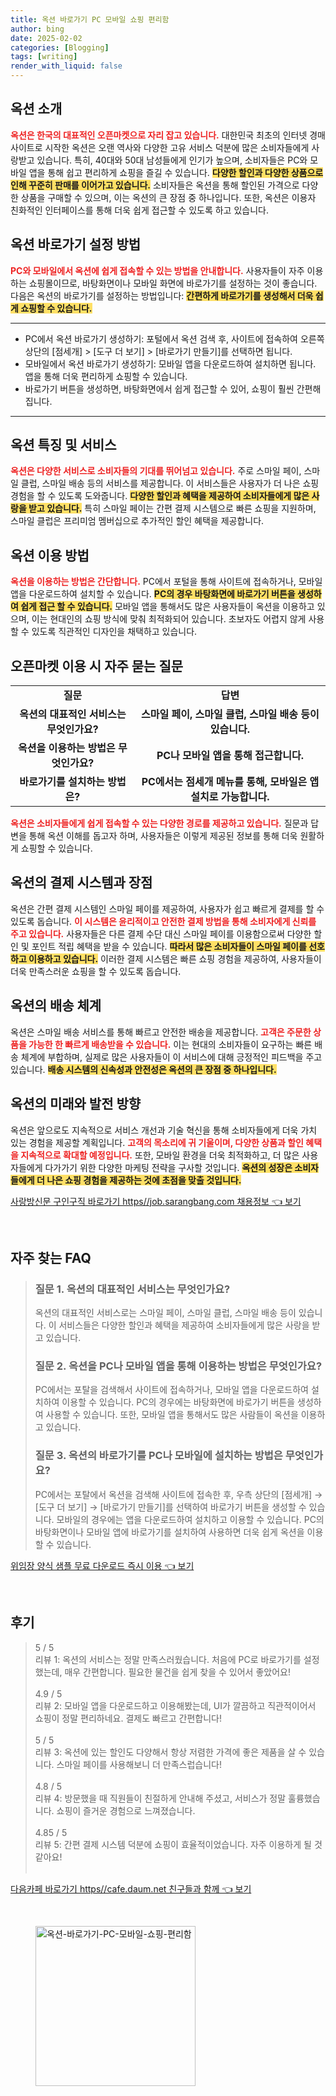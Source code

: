 ```yaml
---
title: 옥션 바로가기 PC 모바일 쇼핑 편리함
author: bing
date: 2025-02-02
categories: [Blogging]
tags: [writing]
render_with_liquid: false
---
```



<h2 id='옥션_소개'>옥션 소개</h2>

<p><b><span style="color: #ee2323;">옥션은 한국의 대표적인 오픈마켓으로 자리 잡고 있습니다.</span></b> 대한민국 최초의 인터넷 경매 사이트로 시작한 옥션은 오랜 역사와 다양한 고유 서비스 덕분에 많은 소비자들에게 사랑받고 있습니다. 특히, 40대와 50대 남성들에게 인기가 높으며, 소비자들은 PC와 모바일 앱을 통해 쉽고 편리하게 쇼핑을 즐길 수 있습니다. <b><span style="background-color: #ffe066;">다양한 할인과 다양한 상품으로 인해 꾸준히 판매를 이어가고 있습니다.</span></b> 소비자들은 옥션을 통해 할인된 가격으로 다양한 상품을 구매할 수 있으며, 이는 옥션의 큰 장점 중 하나입니다. 또한, 옥션은 이용자 친화적인 인터페이스를 통해 더욱 쉽게 접근할 수 있도록 하고 있습니다.</p>

<h2 id='옥션_바로가기_설정'>옥션 바로가기 설정 방법</h2>

<p><b><span style="color: #ee2323;">PC와 모바일에서 옥션에 쉽게 접속할 수 있는 방법을 안내합니다.</span></b> 사용자들이 자주 이용하는 쇼핑몰이므로, 바탕화면이나 모바일 화면에 바로가기를 설정하는 것이 좋습니다. 다음은 옥션의 바로가기를 설정하는 방법입니다: <b><span style="background-color: #ffe066;">간편하게 바로가기를 생성해서 더욱 쉽게 쇼핑할 수 있습니다.</span></b></p>

<hr />

<ul>
    <li>PC에서 옥션 바로가기 생성하기: 포털에서 옥션 검색 후, 사이트에 접속하여 오른쪽 상단의 [점세개] > [도구 더 보기] > [바로가기 만들기]를 선택하면 됩니다.</li>
    <li>모바일에서 옥션 바로가기 생성하기: 모바일 앱을 다운로드하여 설치하면 됩니다. 앱을 통해 더욱 편리하게 쇼핑할 수 있습니다.</li>
    <li>바로가기 버튼을 생성하면, 바탕화면에서 쉽게 접근할 수 있어, 쇼핑이 훨씬 간편해집니다.</li>
</ul>

<hr />

<h2 id='옥션_특징'>옥션 특징 및 서비스</h2>

<p><b><span style="color: #ee2323;">옥션은 다양한 서비스로 소비자들의 기대를 뛰어넘고 있습니다.</span></b> 주로 스마일 페이, 스마일 클럽, 스마일 배송 등의 서비스를 제공합니다. 이 서비스들은 사용자가 더 나은 쇼핑 경험을 할 수 있도록 도와줍니다. <b><span style="background-color: #ffe066;">다양한 할인과 혜택을 제공하여 소비자들에게 많은 사랑을 받고 있습니다.</span></b> 특히 스마일 페이는 간편 결제 시스템으로 빠른 쇼핑을 지원하며, 스마일 클럽은 프리미엄 멤버십으로 추가적인 할인 혜택을 제공합니다.</p>

<h2 id='옥션_이용_방법'>옥션 이용 방법</h2>

<p><b><span style="color: #ee2323;">옥션을 이용하는 방법은 간단합니다.</span></b> PC에서 포털을 통해 사이트에 접속하거나, 모바일 앱을 다운로드하여 설치할 수 있습니다. <b><span style="background-color: #ffe066;">PC의 경우 바탕화면에 바로가기 버튼을 생성하여 쉽게 접근 할 수 있습니다.</span></b> 모바일 앱을 통해서도 많은 사용자들이 옥션을 이용하고 있으며, 이는 현대인의 쇼핑 방식에 맞춰 최적화되어 있습니다. 초보자도 어렵지 않게 사용할 수 있도록 직관적인 디자인을 채택하고 있습니다.</p>

<h2 id='옥션_고객_문의'>오픈마켓 이용 시 자주 묻는 질문</h2>

<table>
    <tr>
        <td style="text-align: center; height: 17px;"><b>질문</b></td>
        <td style="text-align: center; height: 17px;"><b>답변</b></td>
    </tr>
    <tr>
        <td style="text-align: center; height: 17px;"><b>옥션의 대표적인 서비스는 무엇인가요?</b></td>
        <td style="text-align: center; height: 17px;"><b>스마일 페이, 스마일 클럽, 스마일 배송 등이 있습니다.</b></td>
    </tr>
    <tr>
        <td style="text-align: center; height: 17px;"><b>옥션을 이용하는 방법은 무엇인가요?</b></td>
        <td style="text-align: center; height: 17px;"><b>PC나 모바일 앱을 통해 접근합니다.</b></td>
    </tr>
    <tr>
        <td style="text-align: center; height: 17px;"><b>바로가기를 설치하는 방법은?</b></td>
        <td style="text-align: center; height: 17px;"><b>PC에서는 점세개 메뉴를 통해, 모바일은 앱 설치로 가능합니다.</b></td>
    </tr>
</table>

<p><b><span style="color: #ee2323;">옥션은 소비자들에게 쉽게 접속할 수 있는 다양한 경로를 제공하고 있습니다.</span></b> 질문과 답변을 통해 옥션 이해를 돕고자 하며, 사용자들은 이렇게 제공된 정보를 통해 더욱 원활하게 쇼핑할 수 있습니다.</p>

<h2 id='옥션_결제_시스템'>옥션의 결제 시스템과 장점</h2>

<p>옥션은 간편 결제 시스템인 스마일 페이를 제공하여, 사용자가 쉽고 빠르게 결제를 할 수 있도록 돕습니다. <b><span style="color: #ee2323;">이 시스템은 윤리적이고 안전한 결제 방법을 통해 소비자에게 신뢰를 주고 있습니다.</span></b> 사용자들은 다른 결제 수단 대신 스마일 페이를 이용함으로써 다양한 할인 및 포인트 적립 혜택을 받을 수 있습니다. <b><span style="background-color: #ffe066;">따라서 많은 소비자들이 스마일 페이를 선호하고 이용하고 있습니다.</span></b> 이러한 결제 시스템은 빠른 쇼핑 경험을 제공하여, 사용자들이 더욱 만족스러운 쇼핑을 할 수 있도록 돕습니다.</p>

<h2 id='옥션_배송_체계'>옥션의 배송 체계</h2>

<p>옥션은 스마일 배송 서비스를 통해 빠르고 안전한 배송을 제공합니다. <b><span style="color: #ee2323;">고객은 주문한 상품을 가능한 한 빠르게 배송받을 수 있습니다.</span></b> 이는 현대의 소비자들이 요구하는 빠른 배송 체계에 부합하며, 실제로 많은 사용자들이 이 서비스에 대해 긍정적인 피드백을 주고 있습니다. <b><span style="background-color: #ffe066;">배송 시스템의 신속성과 안전성은 옥션의 큰 장점 중 하나입니다.</span></b></p>

<h2 id='옥션_결론'>옥션의 미래와 발전 방향</h2>

<p>옥션은 앞으로도 지속적으로 서비스 개선과 기술 혁신을 통해 소비자들에게 더욱 가치 있는 경험을 제공할 계획입니다. <b><span style="color: #ee2323;">고객의 목소리에 귀 기울이며, 다양한 상품과 할인 혜택을 지속적으로 확대할 예정입니다.</span></b> 또한, 모바일 환경을 더욱 최적화하고, 더 많은 사용자들에게 다가가기 위한 다양한 마케팅 전략을 구사할 것입니다. <b><span style="background-color: #ffe066;">옥션의 성장은 소비자들에게 더 나은 쇼핑 경험을 제공하는 것에 초점을 맞출 것입니다.</span></b></p>


<p><a class="click-button" title="사랑방신문 구인구직 바로가기 https//job.sarangbang.com 채용정보" href="https://adkhouse.github.io/posts/%EC%82%AC%EB%9E%91%EB%B0%A9%EC%8B%A0%EB%AC%B8-%EA%B5%AC%EC%9D%B8%EA%B5%AC%EC%A7%81-%EB%B0%94%EB%A1%9C%EA%B0%80%EA%B8%B0-httpsjob.sarangbang.com-%EC%B1%84%EC%9A%A9%EC%A0%95%EB%B3%B4/" rel="dofollow">사랑방신문 구인구직 바로가기 https//job.sarangbang.com 채용정보 👈 보기</a></p><br>
<h2 id='자주_찾는_FAQ'>자주 찾는 FAQ</h2>
<div itemscope="" itemtype="https://schema.org/FAQPage"> 
<blockquote> 
<div itemscope="" itemprop="mainEntity" itemtype="https://schema.org/Question"> 
<h3 itemprop="name">질문 1. 옥션의 대표적인 서비스는 무엇인가요?</h3> 
<div itemscope="" itemprop="acceptedAnswer" itemtype="https://schema.org/Answer"> 
<span itemprop="text"> 
<p>옥션의 대표적인 서비스로는 스마일 페이, 스마일 클럽, 스마일 배송 등이 있습니다. 이 서비스들은 다양한 할인과 혜택을 제공하여 소비자들에게 많은 사랑을 받고 있습니다.</p> 
</span> 
</div> 
</div> 

<div itemscope="" itemprop="mainEntity" itemtype="https://schema.org/Question"> 
<h3 itemprop="name">질문 2. 옥션을 PC나 모바일 앱을 통해 이용하는 방법은 무엇인가요?</h3> 
<div itemscope="" itemprop="acceptedAnswer" itemtype="https://schema.org/Answer"> 
<span itemprop="text"> 
<p>PC에서는 포탈을 검색해서 사이트에 접속하거나, 모바일 앱을 다운로드하여 설치하여 이용할 수 있습니다. PC의 경우에는 바탕화면에 바로가기 버튼을 생성하여 사용할 수 있습니다. 또한, 모바일 앱을 통해서도 많은 사람들이 옥션을 이용하고 있습니다.</p> 
</span> 
</div> 
</div> 

<div itemscope="" itemprop="mainEntity" itemtype="https://schema.org/Question"> 
<h3 itemprop="name">질문 3. 옥션의 바로가기를 PC나 모바일에 설치하는 방법은 무엇인가요?</h3> 
<div itemscope="" itemprop="acceptedAnswer" itemtype="https://schema.org/Answer"> 
<span itemprop="text"> 
<p>PC에서는 포탈에서 옥션을 검색해 사이트에 접속한 후, 우측 상단의 [점세개] → [도구 더 보기] → [바로가기 만들기]를 선택하여 바로가기 버튼을 생성할 수 있습니다. 모바일의 경우에는 앱을 다운로드하여 설치하고 이용할 수 있습니다. PC의 바탕화면이나 모바일 앱에 바로가기를 설치하여 사용하면 더욱 쉽게 옥션을 이용할 수 있습니다.</p> 
</span> 
</div> 
</div> 

</blockquote> 
</div>
<p><a class="click-button" title="위임장 양식 샘플 무료 다운로드 즉시 이용" href="https://adkhouse.github.io/posts/%EC%9C%84%EC%9E%84%EC%9E%A5-%EC%96%91%EC%8B%9D-%EC%83%98%ED%94%8C-%EB%AC%B4%EB%A3%8C-%EB%8B%A4%EC%9A%B4%EB%A1%9C%EB%93%9C-%EC%A6%89%EC%8B%9C-%EC%9D%B4%EC%9A%A9/" rel="dofollow">위임장 양식 샘플 무료 다운로드 즉시 이용 👈 보기</a></p><br>
<h2 id='후기'>후기</h2>
<div itemscope itemtype="https://schema.org/Product">
  <blockquote>
  <div itemprop="review" itemscope itemtype="https://schema.org/Review">
      <div itemprop="reviewRating" itemscope itemtype="https://schema.org/Rating"> <span itemprop="ratingValue">5</span> / <span itemprop="bestRating">5</span> </div>
      <span itemprop="reviewBody">리뷰 1: 옥션의 서비스는 정말 만족스러웠습니다. 처음에 PC로 바로가기를 설정했는데, 매우 간편합니다. 필요한 물건을 쉽게 찾을 수 있어서 좋았어요!</span>
  </div>
  <br>
  <div itemprop="review" itemscope itemtype="https://schema.org/Review">
      <div itemprop="reviewRating" itemscope itemtype="https://schema.org/Rating"> <span itemprop="ratingValue">4.9</span> / <span itemprop="bestRating">5</span> </div>
      <span itemprop="reviewBody">리뷰 2: 모바일 앱을 다운로드하고 이용해봤는데, UI가 깔끔하고 직관적이어서 쇼핑이 정말 편리하네요. 결제도 빠르고 간편합니다!</span>
  </div>
  <br>
  <div itemprop="review" itemscope itemtype="https://schema.org/Review">
      <div itemprop="reviewRating" itemscope itemtype="https://schema.org/Rating"> <span itemprop="ratingValue">5</span> / <span itemprop="bestRating">5</span> </div>
      <span itemprop="reviewBody">리뷰 3: 옥션에 있는 할인도 다양해서 항상 저렴한 가격에 좋은 제품을 살 수 있습니다. 스마일 페이를 사용해보니 더 만족스럽습니다!</span>
  </div>
  <br>
  <div itemprop="review" itemscope itemtype="https://schema.org/Review">
      <div itemprop="reviewRating" itemscope itemtype="https://schema.org/Rating"> <span itemprop="ratingValue">4.8</span> / <span itemprop="bestRating">5</span> </div>
      <span itemprop="reviewBody">리뷰 4: 방문했을 때 직원들이 친절하게 안내해 주셨고, 서비스가 정말 훌륭했습니다. 쇼핑이 즐거운 경험으로 느껴졌습니다.</span>
  </div>
  <br>
  <div itemprop="review" itemscope itemtype="https://schema.org/Review">
      <div itemprop="reviewRating" itemscope itemtype="https://schema.org/Rating"> <span itemprop="ratingValue">4.85</span> / <span itemprop="bestRating">5</span> </div>
      <span itemprop="reviewBody">리뷰 5: 간편 결제 시스템 덕분에 쇼핑이 효율적이었습니다. 자주 이용하게 될 것 같아요!</span>
  </div>
  <br>
  </blockquote>
</div>
<p><a class="click-button" title="다음카페 바로가기 https//cafe.daum.net 친구들과 함께" href="https://adkhouse.github.io/posts/%EB%8B%A4%EC%9D%8C%EC%B9%B4%ED%8E%98-%EB%B0%94%EB%A1%9C%EA%B0%80%EA%B8%B0-httpscafe.daum.net-%EC%B9%9C%EA%B5%AC%EB%93%A4%EA%B3%BC-%ED%95%A8%EA%BB%98/" rel="dofollow">다음카페 바로가기 https//cafe.daum.net 친구들과 함께 👈 보기</a></p><br>
<figure class="image"><img src="https://adkhouse.github.io/assets/img/thumbnail/옥션-바로가기-PC-모바일-쇼핑-편리함.webp" alt="옥션-바로가기-PC-모바일-쇼핑-편리함" width="256" height="256"></figure>